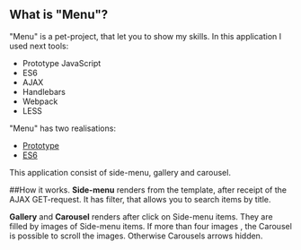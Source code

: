 ## What is "Menu"?
"Menu" is a pet-project, that let you to show my skills.
In this application I used next tools:
- Prototype JavaScript
- ES6
- AJAX
- Handlebars
- Webpack
- LESS

"Menu" has two realisations: 
- [Prototype](https://github.com/Muschina/Menu/tree/master/Prototype)
- [ES6](https://github.com/Muschina/Menu/tree/master/ECMAScript%206)

This application consist of side-menu, gallery and carousel. 

##How it works.
**Side-menu** renders from the template, after receipt of the AJAX GET-request. It has filter, that allows you to search items by title.

**Gallery** and **Carousel** renders after click on Side-menu items. They are filled by images of Side-menu items. If more than four images , the Carousel is possible to scroll the images. Otherwise Carousels arrows hidden. 


 
